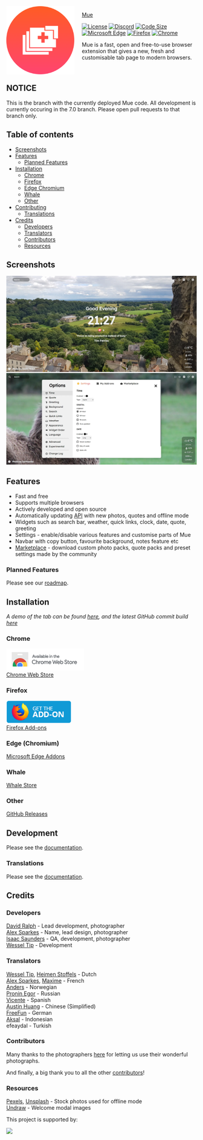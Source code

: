 <img src="assets/logo.png" align="left" width="180px" height="180px"/>
<img align="left" width="0" height="192px" hspace="10"/>

> <a href="https://muetab.com/">Mue</a>

[![License](https://img.shields.io/badge/license-BSD%203-blue?style=flat-square)](/LICENSE) [![Discord](https://img.shields.io/discord/659129207208804381?label=discord&color=7289DA&style=flat-square)](https://discord.gg/zv8C9F8) [![Code Size](https://img.shields.io/github/languages/code-size/mue/mue?color=green&label=size&style=flat-square)]()
<br>
[![Microsoft Edge](https://img.shields.io/badge/dynamic/json?style=flat-square&label=microsoft%20edge&query=%24.version&url=https%3A%2F%2Fmicrosoftedge.microsoft.com%2Faddons%2Fgetproductdetailsbycrxid%2Faepnglgjfokepefimhbnibfjekidhmja)](https://microsoftedge.microsoft.com/addons/detail/aepnglgjfokepefimhbnibfjekidhmja) [![Firefox](https://img.shields.io/amo/v/mue?label=firefox&style=flat-square)](https://addons.mozilla.org/firefox/addon/mue) [![Chrome](https://img.shields.io/chrome-web-store/v/bngmbednanpcfochchhgbkookpiaiaid?label=chrome&style=flat-square)](https://chrome.google.com/webstore/detail/mue/bngmbednanpcfochchhgbkookpiaiaid)

Mue is a fast, open and free-to-use browser extension that gives a new, fresh and customisable tab page to modern browsers.

<br>

## NOTICE
This is the branch with the currently deployed Mue code. All development is currently occuring in the 7.0 branch. Please open pull requests to that branch only.

## Table of contents
* [Screenshots](#screenshot)
* [Features](#features)
	* [Planned Features](#planned-features)
* [Installation](#installation)
	* [Chrome](#chrome)
	* [Firefox](#firefox)
	* [Edge Chromium](#edge-chromium)
	* [Whale](#whale)
	* [Other](#other)
* [Contributing](#development)
	* [Translations](#translations)
* [Credits](#credits)
	* [Developers](#developers)
	* [Translators](#translators)
  * [Contributors](#contributors)
  * [Resources](#resources)
## Screenshots
![Screenshot](assets/screenshot.webp)
![Settings Modal](assets/screenshot2.webp)

## Features
* Fast and free
* Supports multiple browsers
* Actively developed and open source
* Automatically updating [API](https://github.com/mue/api) with new photos, quotes and offline mode
* Widgets such as search bar, weather, quick links, clock, date, quote, greeting
* Settings - enable/disable various features and customise parts of Mue
* Navbar with copy button, favourite background, notes feature etc
* [Marketplace](https://github.com/mue/marketplace) - download custom photo packs, quote packs and preset settings made by the community

### Planned Features
Please see our [roadmap](https://trello.com/b/w7zhS7Hi/mue-50).

## Installation
*A demo of the tab can be found [here](https://demo.muetab.com), and the latest GitHub commit build [here](https://mue.vercel.app)*
### Chrome
[![Chrome Web Store Logo](assets/chrome.png)](https://chrome.google.com/webstore/detail/mue/bngmbednanpcfochchhgbkookpiaiaid)
<br>
[Chrome Web Store](https://chrome.google.com/webstore/detail/mue/bngmbednanpcfochchhgbkookpiaiaid)

### Firefox
[![Firefox Add-ons Logo](assets/firefox.png)](https://addons.mozilla.org/firefox/addon/mue)
<br>
[Firefox Add-ons](https://addons.mozilla.org/firefox/addon/mue)

### Edge (Chromium)
[Microsoft Edge Addons](https://microsoftedge.microsoft.com/addons/detail/aepnglgjfokepefimhbnibfjekidhmja)

### Whale
[Whale Store](https://store.whale.naver.com/detail/ecllekeilcmicbfkkiknfdddbogibbnc)

### Other
[GitHub Releases](https://github.com/mue/mue/releases)

## Development
Please see the [documentation](https://docs.muetab.com/development#mue-tab).

### Translations
Please see the [documentation](https://docs.muetab.com/translations).

## Credits
### Developers
[David Ralph](https://github.com/davidcralph) - Lead development, photographer <br/>
[Alex Sparkes](https://github.com/alexsparkes) - Name, lead design, photographer <br/>
[Isaac Saunders](https://github.com/eartharoid) - QA, development, photographer <br/>
[Wessel Tip](https://github.com/Wessel) - Development <br/>
### Translators
[Wessel Tip](https://github.com/Wessel), [Heimen Stoffels](https://github.com/Vistaus) - Dutch <br/>
[Alex Sparkes](https://github.com/alexsparkes), [Maxime](https://github.com/exiam) - French <br/>
[Anders](https://github.com/FuryingFox) - Norwegian <br/>
[Pronin Egor](https://github.com/MrZillaGold) - Russian <br/>
[Vicente](https://github.com/Vicente015) - Spanish <br/>
[Austin Huang](https://github.com/austinhuang0131) - Chinese (Simplified) <br/>
[FreeFun](https://github.com/xXFreeFunXx) - German <br/>
[Aksal](https://github.com/aksalsf) - Indonesian <br/>
efeaydal - Turkish <br/>

### Contributors
Many thanks to the photographers [here](https://api.muetab.com/images/photographers) for letting us use their wonderful photographs.

And finally, a big thank you to all the other [contributors](https://github.com/mue/mue/graphs/contributors)!
### Resources
[Pexels](https://pexels.com), [Unsplash](https://unsplash.com) - Stock photos used for offline mode <br/>
[Undraw](https://undraw.co) - Welcome modal images

<p>This project is supported by:</p>
<p>
  <a href="https://www.digitalocean.com/">
    <img src="https://opensource.nyc3.cdn.digitaloceanspaces.com/attribution/assets/SVG/DO_Logo_horizontal_blue.svg" width="201px">
  </a>
</p>
